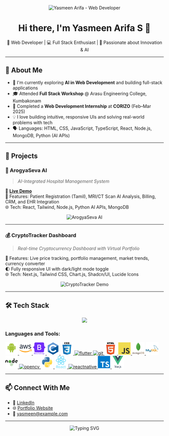 <!-- Banner GIF -->
<p align="center">
  <img src="https://media.giphy.com/media/qgQUggAC3Pfv687qPC/giphy.gif" width="600" alt="Yasmeen Arifa - Web Developer">
</p>

<h1 align="center">Hi there, I'm Yasmeen Arifa S 👋</h1>

<p align="center">
  🚀 Web Developer | 💻 Full Stack Enthusiast | 🎯 Passionate about Innovation & AI  
</p>

---

## 🧠 About Me

- 🌱 I'm currently exploring **AI in Web Development** and building full-stack applications  
- 🎓 Attended **Full Stack Workshop** @ Arasu Engineering College, Kumbakonam  
- 💼 Completed a **Web Development Internship** at **CORIZO** (Feb–Mar 2025)  
- 💡 I love building intuitive, responsive UIs and solving real-world problems with tech  
- 🗣️ Languages: HTML, CSS, JavaScript, TypeScript, React, Node.js, MongoDB, Python (AI APIs)

---

## 🚀 Projects

### 🏥 ArogyaSeva AI  
> *AI-Integrated Hospital Management System*

🔗 **[Live Demo](https://kzmjkfhlf22h0wkis9x1.lite.vusercontent.net/)**  
📌 Features: Patient Registration (Tamil), MRI/CT Scan AI Analysis, Billing, CRM, and EHR Integration  
🌐 Tech: React, Tailwind, Node.js, Python AI APIs, MongoDB

<p align="center">
  <img src="https://media.giphy.com/media/xT9IgzoKnwFNmISR8I/giphy.gif" width="500" alt="ArogyaSeva AI">
</p>

---

### 💰 CryptoTracker Dashboard  
> *Real-time Cryptocurrency Dashboard with Virtual Portfolio*

📌 Features: Live price tracking, portfolio management, market trends, currency converter  
🌓 Fully responsive UI with dark/light mode toggle  
🌐 Tech: Next.js, Tailwind CSS, Chart.js, Shadcn/UI, Lucide Icons

<p align="center">
  <img src="https://media.giphy.com/media/l3vR85PnGsBwu1PFK/giphy.gif" width="500" alt="CryptoTracker Demo">
</p>

---

## 🛠️ Tech Stack

<p align="center">
  <img src="https://skillicons.dev/icons?i=html,css,js,ts,react,nextjs,nodejs,tailwind,mongodb,python,git,github,vscode" />
</p>

<h3 align="left">Languages and Tools:</h3>
<p align="left"> <a href="https://developer.android.com" target="_blank" rel="noreferrer"> <img src="https://raw.githubusercontent.com/devicons/devicon/master/icons/android/android-original-wordmark.svg" alt="android" width="40" height="40"/> </a> <a href="https://aws.amazon.com" target="_blank" rel="noreferrer"> <img src="https://raw.githubusercontent.com/devicons/devicon/master/icons/amazonwebservices/amazonwebservices-original-wordmark.svg" alt="aws" width="40" height="40"/> </a> <a href="https://getbootstrap.com" target="_blank" rel="noreferrer"> <img src="https://raw.githubusercontent.com/devicons/devicon/master/icons/bootstrap/bootstrap-plain-wordmark.svg" alt="bootstrap" width="40" height="40"/> </a> <a href="https://www.cprogramming.com/" target="_blank" rel="noreferrer"> <img src="https://raw.githubusercontent.com/devicons/devicon/master/icons/c/c-original.svg" alt="c" width="40" height="40"/> </a> <a href="https://www.w3schools.com/css/" target="_blank" rel="noreferrer"> <img src="https://raw.githubusercontent.com/devicons/devicon/master/icons/css3/css3-original-wordmark.svg" alt="css3" width="40" height="40"/> </a> <a href="https://flutter.dev" target="_blank" rel="noreferrer"> <img src="https://www.vectorlogo.zone/logos/flutterio/flutterio-icon.svg" alt="flutter" width="40" height="40"/> </a> <a href="https://git-scm.com/" target="_blank" rel="noreferrer"> <img src="https://www.vectorlogo.zone/logos/git-scm/git-scm-icon.svg" alt="git" width="40" height="40"/> </a> <a href="https://www.w3.org/html/" target="_blank" rel="noreferrer"> <img src="https://raw.githubusercontent.com/devicons/devicon/master/icons/html5/html5-original-wordmark.svg" alt="html5" width="40" height="40"/> </a> <a href="https://developer.mozilla.org/en-US/docs/Web/JavaScript" target="_blank" rel="noreferrer"> <img src="https://raw.githubusercontent.com/devicons/devicon/master/icons/javascript/javascript-original.svg" alt="javascript" width="40" height="40"/> </a> <a href="https://www.mongodb.com/" target="_blank" rel="noreferrer"> <img src="https://raw.githubusercontent.com/devicons/devicon/master/icons/mongodb/mongodb-original-wordmark.svg" alt="mongodb" width="40" height="40"/> </a> <a href="https://www.mysql.com/" target="_blank" rel="noreferrer"> <img src="https://raw.githubusercontent.com/devicons/devicon/master/icons/mysql/mysql-original-wordmark.svg" alt="mysql" width="40" height="40"/> </a> <a href="https://nodejs.org" target="_blank" rel="noreferrer"> <img src="https://raw.githubusercontent.com/devicons/devicon/master/icons/nodejs/nodejs-original-wordmark.svg" alt="nodejs" width="40" height="40"/> </a> <a href="https://opencv.org/" target="_blank" rel="noreferrer"> <img src="https://www.vectorlogo.zone/logos/opencv/opencv-icon.svg" alt="opencv" width="40" height="40"/> </a> <a href="https://www.python.org" target="_blank" rel="noreferrer"> <img src="https://raw.githubusercontent.com/devicons/devicon/master/icons/python/python-original.svg" alt="python" width="40" height="40"/> </a> <a href="https://reactjs.org/" target="_blank" rel="noreferrer"> <img src="https://raw.githubusercontent.com/devicons/devicon/master/icons/react/react-original-wordmark.svg" alt="react" width="40" height="40"/> </a> <a href="https://reactnative.dev/" target="_blank" rel="noreferrer"> <img src="https://reactnative.dev/img/header_logo.svg" alt="reactnative" width="40" height="40"/> </a> <a href="https://www.typescriptlang.org/" target="_blank" rel="noreferrer"> <img src="https://raw.githubusercontent.com/devicons/devicon/master/icons/typescript/typescript-original.svg" alt="typescript" width="40" height="40"/> </a> <a href="https://vuejs.org/" target="_blank" rel="noreferrer"> <img src="https://raw.githubusercontent.com/devicons/devicon/master/icons/vuejs/vuejs-original-wordmark.svg" alt="vuejs" width="40" height="40"/> </a> </p>


---

## 📫 Connect With Me

- 💼 [LinkedIn](https://linkedin.com/in/your-profile)  
- 🌐 [Portfolio Website](https://your-portfolio-link.com)  
- 📧 yasmeen@example.com

---

<p align="center">
  <img src="https://readme-typing-svg.demolab.com?font=Fira+Code&size=22&pause=1000&color=00C7FF&width=435&lines=Thanks+for+visiting+my+profile!;Let's+build+something+great+🚀" alt="Typing SVG" />
</p>
